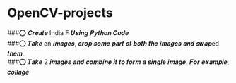 # OpenCV-projects <br />

###⭕ 𝑪𝒓𝒆𝒂𝒕𝒆 India F 𝑼𝒔𝒊𝒏𝒈 𝑷𝒚𝒕𝒉𝒐𝒏 𝑪𝒐𝒅𝒆 <br />
###⭕ 𝑻𝒂𝒌𝒆 an 𝒊𝒎𝒂𝒈𝒆𝒔, 𝒄𝒓𝒐𝒑 𝒔𝒐𝒎𝒆 𝒑𝒂𝒓𝒕 𝒐𝒇 𝒃𝒐𝒕𝒉 𝒕𝒉𝒆 𝒊𝒎𝒂𝒈𝒆𝒔 𝒂𝒏𝒅 𝒔𝒘𝒂𝒑ed 𝒕𝒉𝒆𝒎. <br />
###⭕ 𝑻𝒂𝒌𝒆 2 𝒊𝒎𝒂𝒈𝒆𝒔 𝒂𝒏𝒅 𝒄𝒐𝒎𝒃𝒊𝒏𝒆 𝒊𝒕 𝒕𝒐 𝒇𝒐𝒓𝒎 𝒂 𝒔𝒊𝒏𝒈𝒍𝒆 𝒊𝒎𝒂𝒈𝒆. 𝑭𝒐𝒓 𝒆𝒙𝒂𝒎𝒑𝒍𝒆, 𝒄𝒐𝒍𝒍𝒂𝒈𝒆
